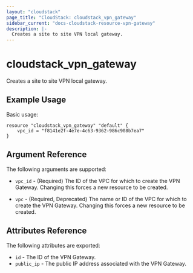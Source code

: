 ```yaml
---
layout: "cloudstack"
page_title: "CloudStack: cloudstack_vpn_gateway"
sidebar_current: "docs-cloudstack-resource-vpn-gateway"
description: |-
  Creates a site to site VPN local gateway.
---
```


# cloudstack\_vpn\_gateway

Creates a site to site VPN local gateway.

## Example Usage

Basic usage:

```
resource "cloudstack_vpn_gateway" "default" {
    vpc_id = "f8141e2f-4e7e-4c63-9362-986c908b7ea7"
}
```

## Argument Reference

The following arguments are supported:

* `vpc_id` - (Required) The ID of the VPC for which to create the VPN Gateway.
    Changing this forces a new resource to be created.

* `vpc` - (Required, Deprecated) The name or ID of the VPC for which to create
    the VPN Gateway. Changing this forces a new resource to be created.

## Attributes Reference

The following attributes are exported:

* `id` - The ID of the VPN Gateway.
* `public_ip` - The public IP address associated with the VPN Gateway.
